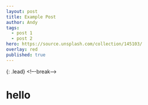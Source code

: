 ```yaml
---
layout: post
title: Example Post
author: Andy
tags:
  - post 1
  - post 2
hero: https://source.unsplash.com/collection/145103/
overlay: red
published: true
---
```

{: .lead}
<!–-break-–>
# hello